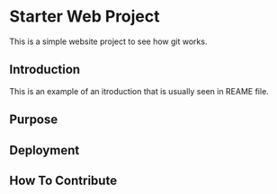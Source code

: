 # Starter Web Project

This is a simple website project to see how git works.

## Introduction

This is an example of an itroduction that is usually seen in REAME file.

## Purpose

## Deployment

## How To Contribute

